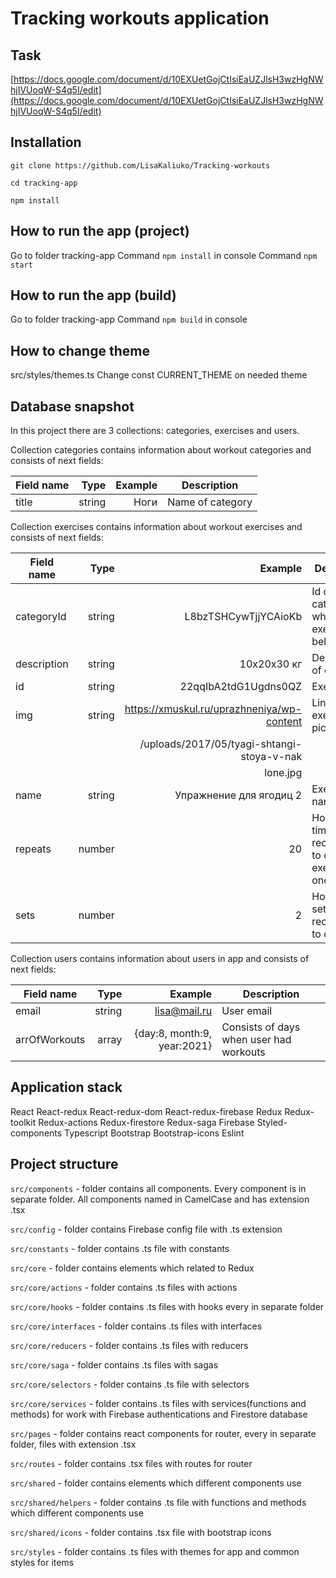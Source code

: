 # Tracking workouts application

## Task

[https://docs.google.com/document/d/10EXUetGojCtIsiEaUZJlsH3wzHgNWhjIVUoqW-S4q5I/edit](https://docs.google.com/document/d/10EXUetGojCtIsiEaUZJlsH3wzHgNWhjIVUoqW-S4q5I/edit)

## Installation

`git clone https://github.com/LisaKaliuko/Tracking-workouts`

`cd tracking-app`

`npm install`

## How to run the app (project)

Go to folder tracking-app
Command `npm install` in console
Command `npm start`

## How to run the app (build)

Go to folder tracking-app
Command `npm build` in console

## How to change theme

src/styles/themes.ts
Change const CURRENT_THEME on needed theme

## Database snapshot

In this project there are 3 collections: categories, exercises and users.

Collection categories contains information about workout categories and consists of next fields:

| Field name |   Type | Example | Description      |
| ---------- | -----: | ------: | ---------------- |
| title      | string |    Ноги | Name of category |

Collection exercises contains information about workout exercises and consists of next fields:

| Field name  |   Type |                                    Example | Description                                             |
| ----------- | -----: | -----------------------------------------: | ------------------------------------------------------- |
| categoryId  | string |                       L8bzTSHCywTjjYCAioKb | Id of category to which the exercise belongs            |
| description | string |                                10x20x30 кг | Description of exercise                                 |
| id          | string |                       22qqIbA2tdG1Ugdns0QZ | Exercise id                                             |
| img         | string | https://xmuskul.ru/uprazhneniya/wp-content | Link on exercise picture                                |
|             |        | /uploads/2017/05/tyagi-shtangi-stoya-v-nak |                                                         |
|             |        |                                   lone.jpg |                                                         |
| name        | string |                    Упражнение для ягодиц 2 | Exercise name                                           |
| repeats     | number |                                         20 | How many times app recommends to do exercise in one set |
| sets        | number |                                          2 | How many sets app recommends to do                      |

Collection users contains information about users in app and consists of next fields:

| Field name    |   Type |                     Example | Description                             |
| ------------- | -----: | --------------------------: | --------------------------------------- |
| email         | string |                lisa@mail.ru | User email                              |
| arrOfWorkouts |  array | {day:8, month:9, year:2021} | Consists of days when user had workouts |

## Application stack

React
React-redux
React-redux-dom
React-redux-firebase
Redux
Redux-toolkit
Redux-actions
Redux-firestore
Redux-saga
Firebase
Styled-components
Typescript
Bootstrap
Bootstrap-icons
Eslint

## Project structure

`src/components` - folder contains all components. Every component is in separate folder. All components named in CamelCase and has extension .tsx

`src/config` - folder contains Firebase config file with .ts extension

`src/constants` - folder contains .ts file with constants

`src/core` - folder contains elements which related to Redux

`src/core/actions` - folder contains .ts files with actions

`src/core/hooks` - folder contains .ts files with hooks every in separate folder

`src/core/interfaces` - folder contains .ts files with interfaces

`src/core/reducers` - folder contains .ts files with reducers

`src/core/saga` - folder contains .ts files with sagas

`src/core/selectors` - folder contains .ts file with selectors

`src/core/services` - folder contains .ts files with services(functions and methods) for work with Firebase authentications and Firestore database

`src/pages` - folder contains react components for router, every in separate folder, files with extension .tsx

`src/routes` - folder contains .tsx files with routes for router

`src/shared` - folder contains elements which different components use

`src/shared/helpers` - folder contains .ts file with functions and methods which different components use

`src/shared/icons` - folder contains .tsx file with bootstrap icons

`src/styles` - folder contains .ts files with themes for app and common styles for items

